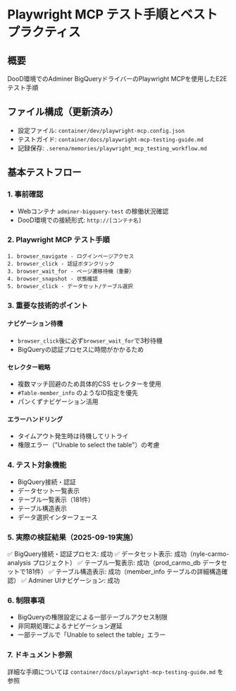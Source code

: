 # Playwright MCP テスト手順とベストプラクティス

## 概要
DooD環境でのAdminer BigQueryドライバーのPlaywright MCPを使用したE2Eテスト手順

## ファイル構成（更新済み）
- 設定ファイル: `container/dev/playwright-mcp.config.json`
- テストガイド: `container/docs/playwright-mcp-testing-guide.md`  
- 記録保存: `.serena/memories/playwright_mcp_testing_workflow.md`

## 基本テストフロー

### 1. 事前確認
- Webコンテナ `adminer-bigquery-test` の稼働状況確認
- DooD環境での接続形式: `http://[コンテナ名]`

### 2. Playwright MCP テスト手順
```
1. browser_navigate - ログインページアクセス
2. browser_click - 認証ボタンクリック  
3. browser_wait_for - ページ遷移待機（重要）
4. browser_snapshot - 状態確認
5. browser_click - データセット/テーブル選択
```

### 3. 重要な技術的ポイント

#### ナビゲーション待機
- `browser_click`後に必ず`browser_wait_for`で3秒待機
- BigQueryの認証プロセスに時間がかかるため

#### セレクター戦略
- 複数マッチ回避のため具体的CSS セレクターを使用
- `#Table-member_info` のようなID指定を優先
- パンくずナビゲーション活用

#### エラーハンドリング
- タイムアウト発生時は待機してリトライ
- 権限エラー（"Unable to select the table"）の考慮

### 4. テスト対象機能
- BigQuery接続・認証
- データセット一覧表示
- テーブル一覧表示（181件）
- テーブル構造表示
- データ選択インターフェース

### 5. 実際の検証結果（2025-09-19実施）
✅ BigQuery接続・認証プロセス: 成功
✅ データセット表示: 成功（nyle-carmo-analysis プロジェクト）
✅ テーブル一覧表示: 成功（prod_carmo_db データセットで181件）
✅ テーブル構造表示: 成功（member_info テーブルの詳細構造確認）
✅ Adminer UIナビゲーション: 成功

### 6. 制限事項
- BigQueryの権限設定による一部テーブルアクセス制限
- 非同期処理によるナビゲーション遅延
- 一部テーブルで「Unable to select the table」エラー

### 7. ドキュメント参照
詳細な手順については `container/docs/playwright-mcp-testing-guide.md` を参照